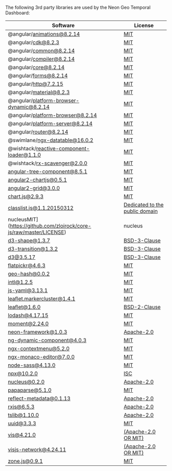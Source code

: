 The following 3rd party libraries are used by the Neon Geo Temporal Dashboard:

| Software  | License |
| ---  | --- |
| @angular/animations@8.2.14 | [MIT](https://github.com/angular/angular) |
| @angular/cdk@8.2.3 | [MIT](https://github.com/angular/components/raw/master/LICENSE) |
| @angular/common@8.2.14 | [MIT](https://github.com/angular/angular) |
| @angular/compiler@8.2.14 | [MIT](https://github.com/angular/angular) |
| @angular/core@8.2.14 | [MIT](https://github.com/angular/angular) |
| @angular/forms@8.2.14 | [MIT](https://github.com/angular/angular) |
| @angular/http@7.2.15 | [MIT](https://github.com/angular/angular) |
| @angular/material@8.2.3 | [MIT](https://github.com/angular/components/raw/master/LICENSE) |
| @angular/platform-browser-dynamic@8.2.14 | [MIT](https://github.com/angular/angular) |
| @angular/platform-browser@8.2.14 | [MIT](https://github.com/angular/angular) |
| @angular/platform-server@8.2.14 | [MIT](https://github.com/angular/angular) |
| @angular/router@8.2.14 | [MIT](https://github.com/angular/angular) |
| @swimlane/ngx-datatable@16.0.2 | [MIT](https://github.com/swimlane/ngx-datatable/raw/master/LICENSE) |
| @wishtack/reactive-component-loader@1.1.0 | [MIT](https://github.com/wishtack/wishtack-steroids/raw/master/LICENSE) |
| @wishtack/rx-scavenger@2.0.0 | [MIT](https://github.com/wishtack/wishtack-steroids/raw/master/LICENSE) |
| angular-tree-component@8.5.1 | [MIT](https://github.com/500tech/angular-tree-component/raw/master/LICENSE) |
| angular2-chartjs@0.5.1 | [MIT](https://github.com/emn178/angular2-chartjs/raw/master/LICENSE.txt) |
| angular2-grid@3.0.0 | [MIT](https://github.com/BTMorton/angular2-grid/raw/master/LICENSE) |
| chart.js@2.9.3 | [MIT](https://github.com/chartjs/Chart.js/raw/master/LICENSE.md) |
| classlist.js@1.1.20150312 | [Dedicated to the public domain](https://github.com/eligrey/classList.js/raw/master/LICENSE.md) |
| nucleusMIT](https://github.com/zloirock/core-js/raw/master/LICENSE) |nucleus
| d3-shape@1.3.7 | [BSD-3-Clause](https://github.com/d3/d3-shape/raw/master/LICENSE) |
| d3-transition@1.3.2 | [BSD-3-Clause](https://github.com/d3/d3-transition/raw/master/LICENSE) |
| d3@3.5.17 | [BSD-3-Clause](https://github.com/mbostock/d3/raw/master/LICENSE) |
| flatpickr@4.6.3 | [MIT](https://github.com/chmln/flatpickr/raw/master/LICENSE.md) |
| geo-hash@0.0.2 | [MIT](https://github.com/Wayla/geo-hash) |
| intl@1.2.5 | [MIT](https://github.com/andyearnshaw/Intl.js/raw/master/LICENSE.txt) |
| js-yaml@3.13.1 | [MIT](https://github.com/nodeca/js-yaml/raw/master/LICENSE) |
| leaflet.markercluster@1.4.1 | [MIT](https://github.com/Leaflet/Leaflet.markercluster/raw/master/MIT-LICENCE.txt) |
| leaflet@1.6.0 | [BSD-2-Clause](https://github.com/Leaflet/Leaflet/raw/master/LICENSE) |
| lodash@4.17.15 | [MIT](https://github.com/lodash/lodash/raw/master/LICENSE) |
| moment@2.24.0 | [MIT](https://github.com/moment/moment/raw/master/LICENSE) |
| neon-framework@1.0.3 | [Apache-2.0](https://github.com/NextCenturyCorporation/neon-framework/raw/master/LICENSE) |
| ng-dynamic-component@4.0.3 | [MIT](https://github.com/gund/ng-dynamic-component/raw/master/LICENSE) |
| ngx-contextmenu@5.2.0 | [MIT](https://github.com/isaacplmann/ngx-contextmenu/raw/master/LICENSE) |
| ngx-monaco-editor@7.0.0 | [MIT](https://github.com/atularen/ngx-monaco-editor) |
| node-sass@4.13.0 | [MIT](https://github.com/sass/node-sass/raw/master/LICENSE) |
| npx@10.2.0 | [ISC](https://github.com/zkat/npx/raw/master/LICENSE.md) |
| nucleus@0.2.0 | [Apache-2.0](https://github.com/NextCenturyCorporation/nucleus/raw/master/LICENSE) |
| papaparse@5.1.0 | [MIT](https://github.com/mholt/PapaParse/raw/master/LICENSE) |
| reflect-metadata@0.1.13 | [Apache-2.0](https://github.com/rbuckton/reflect-metadata/raw/master/LICENSE) |
| rxjs@6.5.3 | [Apache-2.0](https://github.com/reactivex/rxjs/raw/master/LICENSE.txt) |
| tslib@1.10.0 | [Apache-2.0](https://github.com/Microsoft/tslib/raw/master/LICENSE.txt) |
| uuid@3.3.3 | [MIT](https://github.com/kelektiv/node-uuid/raw/master/LICENSE.md) |
| vis@4.21.0 | [(Apache-2.0 OR MIT)](https://github.com/almende/vis/raw/master/LICENSE-APACHE-2.0) |
| visjs-network@4.24.11 | [(Apache-2.0 OR MIT)](https://github.com/visjs-community/visjs-network/raw/master/LICENSE-APACHE-2.0) |
| zone.js@0.9.1 | [MIT](https://github.com/angular/zone.js/raw/master/LICENSE) |
